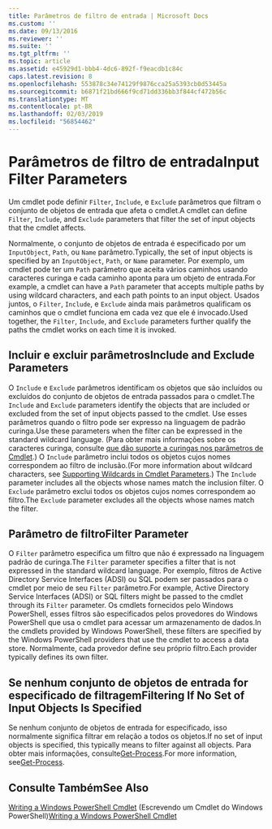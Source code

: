 ```yaml
---
title: Parâmetros de filtro de entrada | Microsoft Docs
ms.custom: ''
ms.date: 09/13/2016
ms.reviewer: ''
ms.suite: ''
ms.tgt_pltfrm: ''
ms.topic: article
ms.assetid: e45929d1-bbb4-4dc6-892f-f9eacdb1c84c
caps.latest.revision: 8
ms.openlocfilehash: 553878c34e74129f9876cca25a5393cb0d53445a
ms.sourcegitcommit: b6871f21bd666f9cd71dd336bb3f844cf472b56c
ms.translationtype: MT
ms.contentlocale: pt-BR
ms.lasthandoff: 02/03/2019
ms.locfileid: "56854462"
---
```

# <a name="input-filter-parameters"></a><span data-ttu-id="da9f8-102">Parâmetros de filtro de entrada</span><span class="sxs-lookup"><span data-stu-id="da9f8-102">Input Filter Parameters</span></span>

<span data-ttu-id="da9f8-103">Um cmdlet pode definir `Filter`, `Include`, e `Exclude` parâmetros que filtram o conjunto de objetos de entrada que afeta o cmdlet.</span><span class="sxs-lookup"><span data-stu-id="da9f8-103">A cmdlet can define `Filter`, `Include`, and `Exclude` parameters that filter the set of input objects that the cmdlet affects.</span></span>

<span data-ttu-id="da9f8-104">Normalmente, o conjunto de objetos de entrada é especificado por um `InputObject`, `Path`, ou `Name` parâmetro.</span><span class="sxs-lookup"><span data-stu-id="da9f8-104">Typically, the set of input objects is specified by an `InputObject`, `Path`, or `Name` parameter.</span></span> <span data-ttu-id="da9f8-105">Por exemplo, um cmdlet pode ter um `Path` parâmetro que aceita vários caminhos usando caracteres curinga e cada caminho aponta para um objeto de entrada.</span><span class="sxs-lookup"><span data-stu-id="da9f8-105">For example, a cmdlet can have a `Path` parameter that accepts multiple paths by using wildcard characters, and each path points to an input object.</span></span> <span data-ttu-id="da9f8-106">Usados juntos, o `Filter`, `Include`, e `Exclude` ainda mais parâmetros qualificam os caminhos que o cmdlet funciona em cada vez que ele é invocado.</span><span class="sxs-lookup"><span data-stu-id="da9f8-106">Used together, the `Filter`, `Include`, and `Exclude` parameters further qualify the paths the cmdlet works on each time it is invoked.</span></span>

## <a name="include-and-exclude-parameters"></a><span data-ttu-id="da9f8-107">Incluir e excluir parâmetros</span><span class="sxs-lookup"><span data-stu-id="da9f8-107">Include and Exclude Parameters</span></span>

<span data-ttu-id="da9f8-108">O `Include` e `Exclude` parâmetros identificam os objetos que são incluídos ou excluídos do conjunto de objetos de entrada passados para o cmdlet.</span><span class="sxs-lookup"><span data-stu-id="da9f8-108">The `Include` and `Exclude` parameters identify the objects that are included or excluded from the set of input objects passed to the cmdlet.</span></span> <span data-ttu-id="da9f8-109">Use esses parâmetros quando o filtro pode ser expresso na linguagem de padrão curinga.</span><span class="sxs-lookup"><span data-stu-id="da9f8-109">Use these parameters when the filter can be expressed in the standard wildcard language.</span></span> <span data-ttu-id="da9f8-110">(Para obter mais informações sobre os caracteres curinga, consulte [que dão suporte a curingas nos parâmetros de Cmdlet](./supporting-wildcard-characters-in-cmdlet-parameters.md).) O `Include` parâmetro inclui todos os objetos cujos nomes correspondem ao filtro de inclusão.</span><span class="sxs-lookup"><span data-stu-id="da9f8-110">(For more information about wildcard characters, see [Supporting Wildcards in Cmdlet Parameters](./supporting-wildcard-characters-in-cmdlet-parameters.md).) The `Include` parameter includes all the objects whose names match the inclusion filter.</span></span> <span data-ttu-id="da9f8-111">O `Exclude` parâmetro exclui todos os objetos cujos nomes correspondem ao filtro.</span><span class="sxs-lookup"><span data-stu-id="da9f8-111">The `Exclude` parameter excludes all the objects whose names match the filter.</span></span>

## <a name="filter-parameter"></a><span data-ttu-id="da9f8-112">Parâmetro de filtro</span><span class="sxs-lookup"><span data-stu-id="da9f8-112">Filter Parameter</span></span>

<span data-ttu-id="da9f8-113">O `Filter` parâmetro especifica um filtro que não é expressado na linguagem padrão de curinga.</span><span class="sxs-lookup"><span data-stu-id="da9f8-113">The `Filter` parameter specifies a filter that is not expressed in the standard wildcard language.</span></span> <span data-ttu-id="da9f8-114">Por exemplo, filtros de Active Directory Service Interfaces (ADSI) ou SQL podem ser passados para o cmdlet por meio de seu `Filter` parâmetro.</span><span class="sxs-lookup"><span data-stu-id="da9f8-114">For example, Active Directory Service Interfaces (ADSI) or SQL filters might be passed to the cmdlet through its `Filter` parameter.</span></span> <span data-ttu-id="da9f8-115">Os cmdlets fornecidos pelo Windows PowerShell, esses filtros são especificados pelos provedores do Windows PowerShell que usa o cmdlet para acessar um armazenamento de dados.</span><span class="sxs-lookup"><span data-stu-id="da9f8-115">In the cmdlets provided by Windows PowerShell, these filters are specified by the Windows PowerShell providers that use the cmdlet to access a data store.</span></span> <span data-ttu-id="da9f8-116">Normalmente, cada provedor define seu próprio filtro.</span><span class="sxs-lookup"><span data-stu-id="da9f8-116">Each provider typically defines its own filter.</span></span>

## <a name="filtering-if-no-set-of-input-objects-is-specified"></a><span data-ttu-id="da9f8-117">Se nenhum conjunto de objetos de entrada for especificado de filtragem</span><span class="sxs-lookup"><span data-stu-id="da9f8-117">Filtering If No Set of Input Objects Is Specified</span></span>

<span data-ttu-id="da9f8-118">Se nenhum conjunto de objetos de entrada for especificado, isso normalmente significa filtrar em relação a todos os objetos.</span><span class="sxs-lookup"><span data-stu-id="da9f8-118">If no set of input objects is specified, this typically means to filter against all objects.</span></span> <span data-ttu-id="da9f8-119">Para obter mais informações, consulte[Get-Process](/powershell/module/Microsoft.PowerShell.Management/Get-Process).</span><span class="sxs-lookup"><span data-stu-id="da9f8-119">For more information, see[Get-Process](/powershell/module/Microsoft.PowerShell.Management/Get-Process).</span></span>

## <a name="see-also"></a><span data-ttu-id="da9f8-120">Consulte Também</span><span class="sxs-lookup"><span data-stu-id="da9f8-120">See Also</span></span>

<span data-ttu-id="da9f8-121">[Writing a Windows PowerShell Cmdlet](./writing-a-windows-powershell-cmdlet.md) (Escrevendo um Cmdlet do Windows PowerShell)</span><span class="sxs-lookup"><span data-stu-id="da9f8-121">[Writing a Windows PowerShell Cmdlet](./writing-a-windows-powershell-cmdlet.md)</span></span>